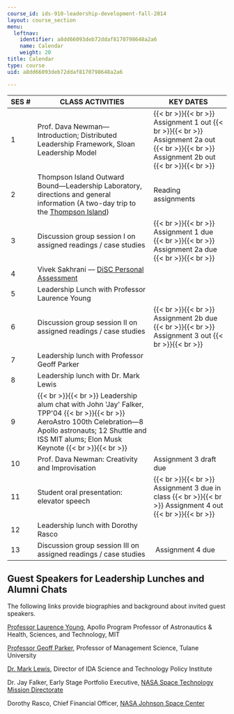```yaml
---
course_id: ids-910-leadership-development-fall-2014
layout: course_section
menu:
  leftnav:
    identifier: a8dd66093deb72ddaf8170798648a2a6
    name: Calendar
    weight: 20
title: Calendar
type: course
uid: a8dd66093deb72ddaf8170798648a2a6

---
```


| SES # | CLASS ACTIVITIES | KEY DATES |
| --- | --- | --- |
| 1 | Prof. Dava Newman—Introduction; Distributed Leadership Framework, Sloan Leadership Model |  {{< br >}}{{< br >}} Assignment 1 out {{< br >}}{{< br >}} Assignment 2a out {{< br >}}{{< br >}} Assignment 2b out {{< br >}}{{< br >}}  |
| 2 | Thompson Island Outward Bound—Leadership Laboratory, directions and general information (A two-day trip to the [Thompson Island](http://thompsonisland.org/)) | Reading assignments |
| 3 | Discussion group session I on assigned readings / case studies |  {{< br >}}{{< br >}} Assignment 1 due {{< br >}}{{< br >}} Assignment 2a due {{< br >}}{{< br >}}  |
| 4 | Vivek Sakhrani — [DiSC Personal Assessment](http://en.wikipedia.org/wiki/DISC_assessment) | &nbsp; |
| 5 | Leadership Lunch with Professor Laurence Young | &nbsp; |
| 6 | Discussion group session II on assigned readings / case studies |  {{< br >}}{{< br >}} Assignment 2b due {{< br >}}{{< br >}} Assignment 3 out {{< br >}}{{< br >}}  |
| 7 | Leadership lunch with Professor Geoff Parker | &nbsp; |
| 8 | Leadership lunch with Dr. Mark Lewis | &nbsp; |
| 9 |  {{< br >}}{{< br >}} Leadership alum chat with John 'Jay' Falker, TPP'04 {{< br >}}{{< br >}} AeroAstro 100th Celebration—8 Apollo astronauts; 12 Shuttle and ISS MIT alums; Elon Musk Keynote {{< br >}}{{< br >}}  | &nbsp; |
| 10 | Prof. Dava Newman: Creativity and Improvisation | Assignment 3 draft due |
| 11 | Student oral presentation: elevator speech |  {{< br >}}{{< br >}} Assignment 3 due in class {{< br >}}{{< br >}} Assignment 4 out {{< br >}}{{< br >}}  |
| 12 | Leadership lunch with Dorothy Rasco | &nbsp; |
| 13 | Discussion group session III on assigned readings / case studies |  Assignment 4 due 

Guest Speakers for Leadership Lunches and Alumni Chats
------------------------------------------------------

The following links provide biographies and background about invited guest speakers.

[Professor Laurence Young](https://aeroastro.mit.edu/laurence-young), Apollo Program Professor of Astronautics & Health, Sciences, and Technology, MIT

[Professor Geoff Parker](http://ggparker.net/), Professor of Management Science, Tulane University

[Dr. Mark Lewis](https://www.defense.gov/Our-Story/Biographies/Biography/Article/2016569/dr-mark-j-lewis/), Director of IDA Science and Technology Policy Institute

Dr. Jay Falker, Early Stage Portfolio Executive, [NASA Space Technology Mission Directorate](http://www.nasa.gov/directorates/spacetech/home/index.html)

Dorothy Rasco, Chief Financial Officer, [NASA Johnson Space Center](http://www.nasa.gov/centers/johnson/home/index.html)